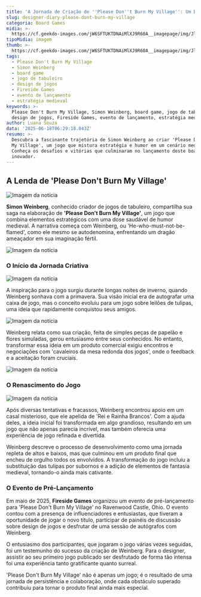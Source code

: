 ```yaml
---
title: 'A Jornada de Criação de ''Please Don''t Burn My Village'': Um Diário de Designer'
slug: designer-diary-please-dont-burn-my-village
categoria: Board Games
midia: >-
  https://cf.geekdo-images.com/jW6SFTUKTDNAiMlXJ9R60A__imagepage/img/JlTJWeANSPL8LDgfWL8-nI8l3Bo=/fit-in/900x600/filters:no_upscale():strip_icc()/pic8677734.jpg
tipoMidia: imagem
thumb: >-
  https://cf.geekdo-images.com/jW6SFTUKTDNAiMlXJ9R60A__imagepage/img/JlTJWeANSPL8LDgfWL8-nI8l3Bo=/fit-in/900x600/filters:no_upscale():strip_icc()/pic8677734.jpg
tags:
  - Please Don't Burn My Village
  - Simon Weinberg
  - board game
  - jogo de tabuleiro
  - design de jogos
  - Fireside Games
  - evento de lançamento
  - estratégia medieval
keywords: >-
  Please Don't Burn My Village, Simon Weinberg, board game, jogo de tabuleiro,
  design de jogos, Fireside Games, evento de lançamento, estratégia medieval
author: Luana Souza
data: '2025-06-18T06:29:18.043Z'
resumo: >-
  Descubra a fascinante trajetória de Simon Weinberg ao criar 'Please Don't Burn
  My Village', um jogo que mistura estratégia e humor em um cenário medieval.
  Conheça os desafios e vitórias que culminaram no lançamento deste board game
  inovador.
---
```


## A Lenda de 'Please Don't Burn My Village'

![Imagem da notícia](https://cf.geekdo-images.com/hdst6BTCuWbI2LzEm6PDQQ__imagepage/img/QKVDHaf0Ly5UB7ibiaJCDW06hBw=/fit-in/900x600/filters:no_upscale():strip_icc()/pic8841490.jpg)

**Simon Weinberg**, conhecido criador de jogos de tabuleiro, compartilha sua saga na elaboração de **'Please Don't Burn My Village'**, um jogo que combina elementos estratégicos com uma dose saudável de humor medieval. A narrativa começa com Weinberg, ou 'He-who-must-not-be-flamed', como ele mesmo se autodenomina, enfrentando um dragão ameaçador em sua imaginação fértil.

![Imagem da notícia](https://cf.geekdo-images.com/111eEM5vxfZoWRpwh9FRbQ__imagepage/img/fOszAbMfBoc1GaS4CtTHsScPDtQ=/fit-in/900x600/filters:no_upscale():strip_icc()/pic8841489.jpg)

### O Início da Jornada Criativa

![Imagem da notícia](https://cf.geekdo-images.com/ObZO7ZLJH3yHKy9fjjvNNg__imagepage/img/-LVx93caAt8AGcZyMTHfrjKHLfg=/fit-in/900x600/filters:no_upscale():strip_icc()/pic8821785.jpg)

A inspiração para o jogo surgiu durante longas noites de inverno, quando Weinberg sonhava com a primavera. Sua visão inicial era de autografar uma caixa de jogo, mas o conceito evoluiu para um jogo sobre leilões de tulipas, uma ideia que rapidamente conquistou seus amigos.

![Imagem da notícia](https://cf.geekdo-images.com/wCIwK7qxUXgxR1cvAjRRbw__imagepage/img/O0EXgRkT_Mecq45AzOF4lldoE4U=/fit-in/900x600/filters:no_upscale():strip_icc()/pic8821789.jpg)

Weinberg relata como sua criação, feita de simples peças de papelão e flores simuladas, gerou entusiasmo entre seus conhecidos. No entanto, transformar essa ideia em um produto comercial exigiu encontros e negociações com 'cavaleiros da mesa redonda dos jogos', onde o feedback e a aceitação foram cruciais.

![Imagem da notícia](https://cf.geekdo-images.com/d5wX5xM4ALDuRC3UIwSqQw__imagepage/img/7W34khSImtGXJAoU6X7fjAeFaqg=/fit-in/900x600/filters:no_upscale():strip_icc()/pic8870416.jpg)

### O Renascimento do Jogo

![Imagem da notícia](https://cf.geekdo-images.com/Ac6UJa98l1XhawcZI5MuBw__imagepage/img/RUAM2SZ8D5_NkGqLt4suwADEuiI=/fit-in/900x600/filters:no_upscale():strip_icc()/pic8870417.jpg)

Após diversas tentativas e fracassos, Weinberg encontrou apoio em um casal misterioso, que ele apelida de 'Rei e Rainha Brancos'. Com a ajuda deles, a ideia inicial foi transformada em algo grandioso, resultando em um jogo que não apenas parecia incrível, mas também oferecia uma experiência de jogo refinada e divertida.

Weinberg descreve o processo de desenvolvimento como uma jornada repleta de altos e baixos, mas que culminou em um produto final que encheu de orgulho todos os envolvidos. A transformação do jogo incluiu a substituição das tulipas por subornos e a adição de elementos de fantasia medieval, tornando-o ainda mais cativante.

### O Evento de Pré-Lançamento

Em maio de 2025, **Fireside Games** organizou um evento de pré-lançamento para 'Please Don't Burn My Village' no Ravenwood Castle, Ohio. O evento contou com a presença de influenciadores e entusiastas, que tiveram a oportunidade de jogar o novo título, participar de painéis de discussão sobre design de jogos e desfrutar de uma sessão de autógrafos com Weinberg.

O entusiasmo dos participantes, que jogaram o jogo várias vezes seguidas, foi um testemunho do sucesso da criação de Weinberg. Para o designer, assistir ao seu primeiro jogo publicado ser desfrutado de forma tão intensa foi uma experiência tanto gratificante quanto surreal.

'Please Don't Burn My Village' não é apenas um jogo; é o resultado de uma jornada de persistência e colaboração, onde cada obstáculo superado contribuiu para tornar o produto final ainda mais especial.
